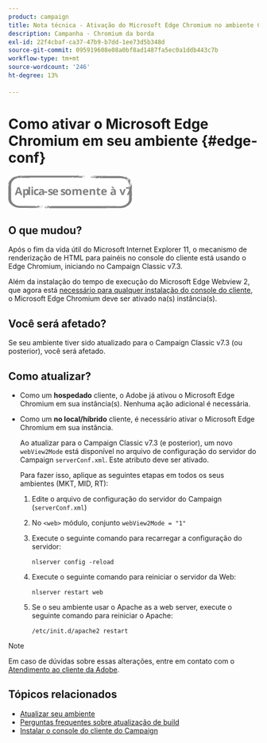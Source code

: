 ```yaml
---
product: campaign
title: Nota técnica - Ativação do Microsoft Edge Chromium no ambiente Campaign
description: Campanha - Chromium da borda
exl-id: 22f4cbaf-ca37-47b9-b7dd-1ee73d5b348d
source-git-commit: 095919608e08a0bf8ad1487fa5ec0a1ddb443c7b
workflow-type: tm+mt
source-wordcount: '246'
ht-degree: 13%

---
```


# Como ativar o Microsoft Edge Chromium em seu ambiente {#edge-conf}

![](../../assets/v7-only.svg)


## O que mudou?

Após o fim da vida útil do Microsoft Internet Explorer 11, o mecanismo de renderização de HTML para painéis no console do cliente está usando o Edge Chromium, iniciando no Campaign Classic v7.3.

Além da instalação do tempo de execução do Microsoft Edge Webview 2, que agora está [necessário para qualquer instalação do console do cliente](../../installation/using/installing-the-client-console.md#webview), o Microsoft Edge Chromium deve ser ativado na(s) instância(s).

## Você será afetado?

Se seu ambiente tiver sido atualizado para o Campaign Classic v7.3 (ou posterior), você será afetado.

## Como atualizar?

* Como um **hospedado** cliente, o Adobe já ativou o Microsoft Edge Chromium em sua instância(s). Nenhuma ação adicional é necessária.

* Como um **no local/híbrido** cliente, é necessário ativar o Microsoft Edge Chromium em sua instância.

   Ao atualizar para o Campaign Classic v7.3 (e posterior), um novo `webView2Mode` está disponível no arquivo de configuração do servidor do Campaign `serverConf.xml`. Este atributo deve ser ativado.

   Para fazer isso, aplique as seguintes etapas em todos os seus ambientes (MKT, MID, RT):

   1. Edite o arquivo de configuração do servidor do Campaign (`serverConf.xml`)
   1. No `<web>` módulo, conjunto `webView2Mode = "1"`
   1. Execute o seguinte comando para recarregar a configuração do servidor:

      ```
      nlserver config -reload
      ```

   1. Execute o seguinte comando para reiniciar o servidor da Web:

      ```
      nlserver restart web
      ```

   1. Se o seu ambiente usar o Apache as a web server, execute o seguinte comando para reiniciar o Apache:

      ```
      /etc/init.d/apache2 restart
      ```


>[!NOTE]
>
>Em caso de dúvidas sobre essas alterações, entre em contato com o [Atendimento ao cliente da Adobe](https://helpx.adobe.com/br/enterprise/admin-guide.html/enterprise/using/support-for-experience-cloud.ug.html).

## Tópicos relacionados

* [Atualizar seu ambiente](../../production/using/build-upgrade.md)
* [Perguntas frequentes sobre atualização de build](../../platform/using/faq-build-upgrade.md)
* [Instalar o console do cliente do Campaign](../../installation/using/installing-the-client-console.md)

